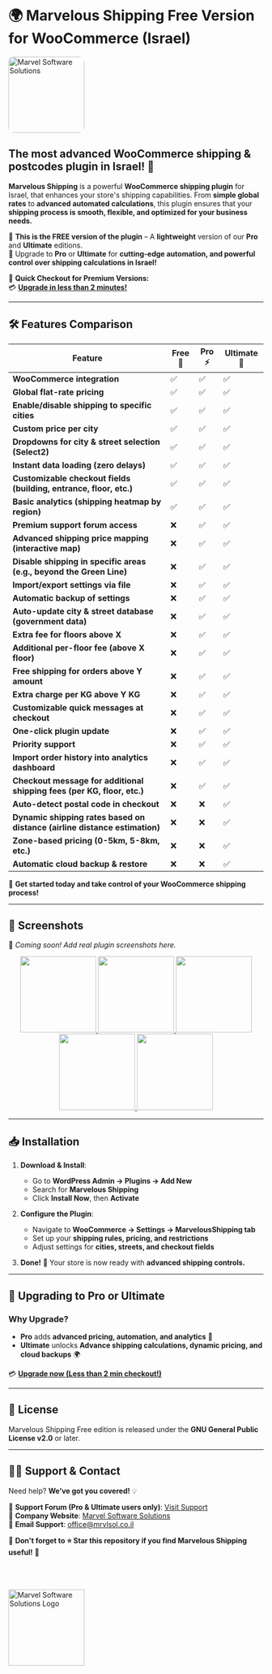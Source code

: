 # 🌍 Marvelous Shipping Free Version for WooCommerce (Israel)

<p align="start">
    <img src="https://mrvlsol.co.il/img/marvelous_shipping.webp" alt="Marvel Software Solutions" width="150" style="border-radius: 10px;">
</p>

## **The most advanced WooCommerce shipping & postcodes plugin in Israel!** 🚀

**Marvelous Shipping** is a powerful **WooCommerce shipping plugin** for Israel, that enhances your store's shipping capabilities. From **simple global rates** to **advanced automated calculations**, this plugin ensures that your **shipping process is smooth, flexible, and optimized for your business needs.**

🔹 **This is the FREE version of the plugin** – A **lightweight** version of our **Pro** and **Ultimate** editions.  
🔹 Upgrade to **Pro** or **Ultimate** for **cutting-edge automation, and powerful control over shipping calculations in Israel!**

📢 **Quick Checkout for Premium Versions:**  
💳 **[Upgrade in less than 2 minutes!](https://mrvlsol.co.il/)**

---

## 🛠️ Features Comparison

| Feature                                                                    | Free 🎉 | Pro ⚡ | Ultimate 🚀 |
| -------------------------------------------------------------------------- | ------- | ------ | ----------- |
| **WooCommerce integration**                                                | ✅      | ✅     | ✅          |
| **Global flat-rate pricing**                                               | ✅      | ✅     | ✅          |
| **Enable/disable shipping to specific cities**                             | ✅      | ✅     | ✅          |
| **Custom price per city**                                                  | ✅      | ✅     | ✅          |
| **Dropdowns for city & street selection (Select2)**                        | ✅      | ✅     | ✅          |
| **Instant data loading (zero delays)**                                     | ✅      | ✅     | ✅          |
| **Customizable checkout fields (building, entrance, floor, etc.)**         | ✅      | ✅     | ✅          |
| **Basic analytics (shipping heatmap by region)**                           | ✅      | ✅     | ✅          |
| **Premium support forum access**                                           | ❌      | ✅     | ✅          |
| **Advanced shipping price mapping (interactive map)**                      | ❌      | ✅     | ✅          |
| **Disable shipping in specific areas (e.g., beyond the Green Line)**       | ❌      | ✅     | ✅          |
| **Import/export settings via file**                                        | ❌      | ✅     | ✅          |
| **Automatic backup of settings**                                           | ❌      | ✅     | ✅          |
| **Auto-update city & street database (government data)**                   | ❌      | ✅     | ✅          |
| **Extra fee for floors above X**                                           | ❌      | ✅     | ✅          |
| **Additional per-floor fee (above X floor)**                               | ❌      | ✅     | ✅          |
| **Free shipping for orders above Y amount**                                | ❌      | ✅     | ✅          |
| **Extra charge per KG above Y KG**                                         | ❌      | ✅     | ✅          |
| **Customizable quick messages at checkout**                                | ❌      | ✅     | ✅          |
| **One-click plugin update**                                                | ❌      | ✅     | ✅          |
| **Priority support**                                                       | ❌      | ✅     | ✅          |
| **Import order history into analytics dashboard**                          | ❌      | ✅     | ✅          |
| **Checkout message for additional shipping fees (per KG, floor, etc.)**    | ❌      | ✅     | ✅          |
| **Auto-detect postal code in checkout**                                    | ❌      | ❌     | ✅          |
| **Dynamic shipping rates based on distance (airline distance estimation)** | ❌      | ❌     | ✅          |
| **Zone-based pricing (0-5km, 5-8km, etc.)**                                | ❌      | ❌     | ✅          |
| **Automatic cloud backup & restore**                                       | ❌      | ❌     | ✅          |

🎯 **Get started today and take control of your WooCommerce shipping process!**

---

## 📸 Screenshots

🚀 _Coming soon! Add real plugin screenshots here._

<p align="center">
    <a href="https://via.placeholder.com/800">
        <img src="https://via.placeholder.com/150" width="150">
    </a>
    <a href="https://via.placeholder.com/800">
        <img src="https://via.placeholder.com/150" width="150">
    </a>
    <a href="https://via.placeholder.com/800">
        <img src="https://via.placeholder.com/150" width="150">
    </a>
    <a href="https://via.placeholder.com/800">
        <img src="https://via.placeholder.com/150" width="150">
    </a>
    <a href="https://via.placeholder.com/800">
        <img src="https://via.placeholder.com/150" width="150">
    </a>
</p>

---

## 📥 Installation

1. **Download & Install**:

    - Go to **WordPress Admin → Plugins → Add New**
    - Search for **Marvelous Shipping**
    - Click **Install Now**, then **Activate**

2. **Configure the Plugin**:

    - Navigate to **WooCommerce → Settings → MarvelousShipping tab**
    - Set up your **shipping rules, pricing, and restrictions**
    - Adjust settings for **cities, streets, and checkout fields**

3. **Done!** 🎉 Your store is now ready with **advanced shipping controls.**

---

## 🚀 Upgrading to Pro or Ultimate

### **Why Upgrade?**

-   **Pro** adds **advanced pricing, automation, and analytics** 🚀
-   **Ultimate** unlocks **Advance shipping calculations, dynamic pricing, and cloud backups** 🌍

💳 **[Upgrade now (Less than 2 min checkout!)](https://mrvlsol.co.il/)**

---

## 📖 License

Marvelous Shipping Free edition is released under the **GNU General Public License v2.0** or later.

---

## 👨‍💻 Support & Contact

Need help? **We’ve got you covered!** 💡

📌 **Support Forum (Pro & Ultimate users only)**: [Visit Support](https://mrvlsol.co.il/?marvelous_shipping_support&utm_source=github_free_repo)  
📌 **Company Website**: [Marvel Software Solutions](https://mrvlsol.co.il/?utm_source=github_free_repo)  
📌 **Email Support**: office@mrvlsol.co.il

📢 **Don't forget to ⭐ Star this repository if you find Marvelous Shipping useful!** 🚀
<br><br><br><br>

<p align="start">
    <img src="https://mrvlsol.co.il/img/logo.svg" alt="Marvel Software Solutions Logo" width="150">
</p>
